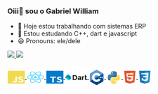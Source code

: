 ### Oiii👋 sou o Gabriel William
- 🔭 Hoje estou trabalhando com sistemas ERP
- 🌱 Estou estudando C++, dart e javascript
- 😄 Pronouns: ele/dele

<div>
<a href="https://github.com/gabrieldepaulo20">
<img heigh="180em" src= "https://github-readme-stats.vercel.app/api?username=gabrieldepaulo20&show_icons=true&theme=dracula&include_all_commits=true&count_private=true"/>
<img heigh="180em"  src="https://github-readme-stats.vercel.app/api/top-langs/?username=gabrieldepaulo20&layout=compact&langs_count=16&theme=dracula"/>
</div>
<div style="display: inline_block"><br>
<img align ="center" alt="gabriel-JS"         height="30" width="40"   src="https://raw.githubusercontent.com/devicons/devicon/master/icons/javascript/javascript-plain.svg">
<img align ="center" alt="gabriel-React"      height="30" width="40"   src="https://raw.githubusercontent.com/devicons/devicon/master/icons/react/react-original.svg">
<img align ="center" alt="gabriel-typescript" height="30" width="40"   src="https://raw.githubusercontent.com/devicons/devicon/master/icons/typescript/typescript-plain.svg">
<img align ="center" alt ="gabriel-dart"      height="50" widght="60"  src="https://raw.githubusercontent.com/devicons/devicon/55609aa5bd817ff167afce0d965585c92040787a/icons/dart/dart-original-wordmark.svg">
<img align ="center" alt ="gabriel-cplusplus" height="35" widght="45"  src=https://raw.githubusercontent.com/devicons/devicon/55609aa5bd817ff167afce0d965585c92040787a/icons/cplusplus/cplusplus-original.svg>
<img align ="center" alt ="gabriel-python"    height="35" widght="45"  src=https://raw.githubusercontent.com/devicons/devicon/55609aa5bd817ff167afce0d965585c92040787a/icons/python/python-original.svg>
<img align ="center" alt ="gabriel-html5"     height="30" widght="40"  src=https://raw.githubusercontent.com/devicons/devicon/55609aa5bd817ff167afce0d965585c92040787a/icons/html5/html5-original.svg>
<img align ="center" alt ="gabriel-css3"      height="30" widght="40"  src=https://raw.githubusercontent.com/devicons/devicon/55609aa5bd817ff167afce0d965585c92040787a/icons/css3/css3-original.svg>
